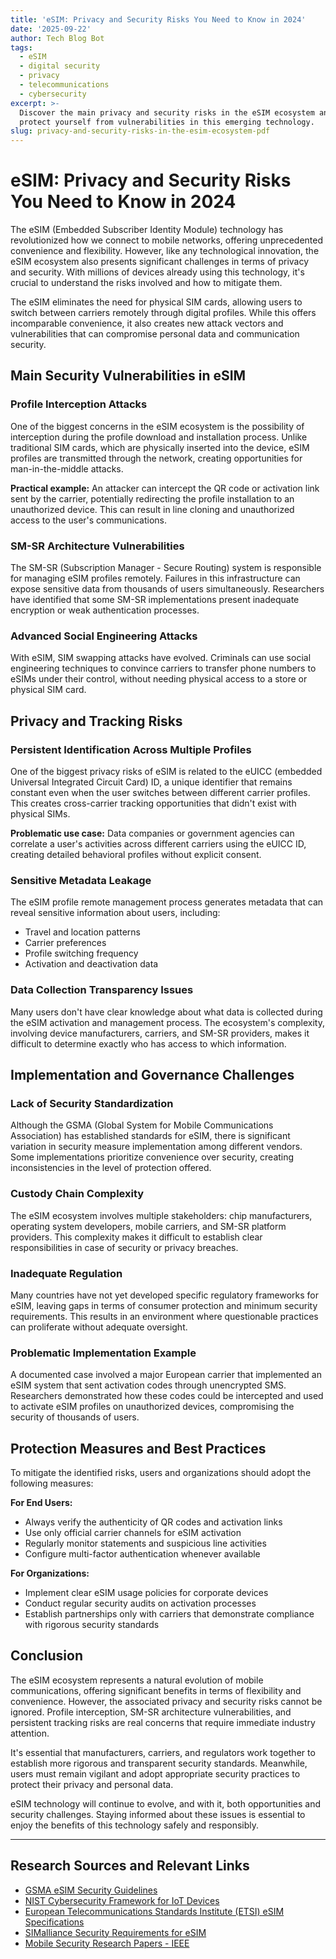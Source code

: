 ```yaml
---
title: 'eSIM: Privacy and Security Risks You Need to Know in 2024'
date: '2025-09-22'
author: Tech Blog Bot
tags:
  - eSIM
  - digital security
  - privacy
  - telecommunications
  - cybersecurity
excerpt: >-
  Discover the main privacy and security risks in the eSIM ecosystem and how to
  protect yourself from vulnerabilities in this emerging technology.
slug: privacy-and-security-risks-in-the-esim-ecosystem-pdf
---
```


# eSIM: Privacy and Security Risks You Need to Know in 2024

The eSIM (Embedded Subscriber Identity Module) technology has revolutionized how we connect to mobile networks, offering unprecedented convenience and flexibility. However, like any technological innovation, the eSIM ecosystem also presents significant challenges in terms of privacy and security. With millions of devices already using this technology, it's crucial to understand the risks involved and how to mitigate them.

The eSIM eliminates the need for physical SIM cards, allowing users to switch between carriers remotely through digital profiles. While this offers incomparable convenience, it also creates new attack vectors and vulnerabilities that can compromise personal data and communication security.

## Main Security Vulnerabilities in eSIM

### Profile Interception Attacks

One of the biggest concerns in the eSIM ecosystem is the possibility of interception during the profile download and installation process. Unlike traditional SIM cards, which are physically inserted into the device, eSIM profiles are transmitted through the network, creating opportunities for man-in-the-middle attacks.

**Practical example:** An attacker can intercept the QR code or activation link sent by the carrier, potentially redirecting the profile installation to an unauthorized device. This can result in line cloning and unauthorized access to the user's communications.

### SM-SR Architecture Vulnerabilities

The SM-SR (Subscription Manager - Secure Routing) system is responsible for managing eSIM profiles remotely. Failures in this infrastructure can expose sensitive data from thousands of users simultaneously. Researchers have identified that some SM-SR implementations present inadequate encryption or weak authentication processes.

### Advanced Social Engineering Attacks

With eSIM, SIM swapping attacks have evolved. Criminals can use social engineering techniques to convince carriers to transfer phone numbers to eSIMs under their control, without needing physical access to a store or physical SIM card.

## Privacy and Tracking Risks

### Persistent Identification Across Multiple Profiles

One of the biggest privacy risks of eSIM is related to the eUICC (embedded Universal Integrated Circuit Card) ID, a unique identifier that remains constant even when the user switches between different carrier profiles. This creates cross-carrier tracking opportunities that didn't exist with physical SIMs.

**Problematic use case:** Data companies or government agencies can correlate a user's activities across different carriers using the eUICC ID, creating detailed behavioral profiles without explicit consent.

### Sensitive Metadata Leakage

The eSIM profile remote management process generates metadata that can reveal sensitive information about users, including:

- Travel and location patterns
- Carrier preferences
- Profile switching frequency
- Activation and deactivation data

### Data Collection Transparency Issues

Many users don't have clear knowledge about what data is collected during the eSIM activation and management process. The ecosystem's complexity, involving device manufacturers, carriers, and SM-SR providers, makes it difficult to determine exactly who has access to which information.

## Implementation and Governance Challenges

### Lack of Security Standardization

Although the GSMA (Global System for Mobile Communications Association) has established standards for eSIM, there is significant variation in security measure implementation among different vendors. Some implementations prioritize convenience over security, creating inconsistencies in the level of protection offered.

### Custody Chain Complexity

The eSIM ecosystem involves multiple stakeholders: chip manufacturers, operating system developers, mobile carriers, and SM-SR platform providers. This complexity makes it difficult to establish clear responsibilities in case of security or privacy breaches.

### Inadequate Regulation

Many countries have not yet developed specific regulatory frameworks for eSIM, leaving gaps in terms of consumer protection and minimum security requirements. This results in an environment where questionable practices can proliferate without adequate oversight.

### Problematic Implementation Example

A documented case involved a major European carrier that implemented an eSIM system that sent activation codes through unencrypted SMS. Researchers demonstrated how these codes could be intercepted and used to activate eSIM profiles on unauthorized devices, compromising the security of thousands of users.

## Protection Measures and Best Practices

To mitigate the identified risks, users and organizations should adopt the following measures:

**For End Users:**
- Always verify the authenticity of QR codes and activation links
- Use only official carrier channels for eSIM activation
- Regularly monitor statements and suspicious line activities
- Configure multi-factor authentication whenever available

**For Organizations:**
- Implement clear eSIM usage policies for corporate devices
- Conduct regular security audits on activation processes
- Establish partnerships only with carriers that demonstrate compliance with rigorous security standards

## Conclusion

The eSIM ecosystem represents a natural evolution of mobile communications, offering significant benefits in terms of flexibility and convenience. However, the associated privacy and security risks cannot be ignored. Profile interception, SM-SR architecture vulnerabilities, and persistent tracking risks are real concerns that require immediate industry attention.

It's essential that manufacturers, carriers, and regulators work together to establish more rigorous and transparent security standards. Meanwhile, users must remain vigilant and adopt appropriate security practices to protect their privacy and personal data.

eSIM technology will continue to evolve, and with it, both opportunities and security challenges. Staying informed about these issues is essential to enjoy the benefits of this technology safely and responsibly.

---

## Research Sources and Relevant Links

- [GSMA eSIM Security Guidelines](https://www.gsma.com/esim/)
- [NIST Cybersecurity Framework for IoT Devices](https://www.nist.gov/cyberframework)
- [European Telecommunications Standards Institute (ETSI) eSIM Specifications](https://www.etsi.org/)
- [SIMalliance Security Requirements for eSIM](https://simalliance.org/)
- [Mobile Security Research Papers - IEEE](https://ieeexplore.ieee.org/)
